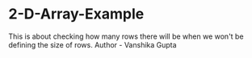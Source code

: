 # 2-D-Array-Example
This is about checking how many rows there will be when we won't be defining the size of rows.
Author - Vanshika Gupta
